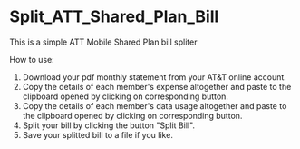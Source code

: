 Split_ATT_Shared_Plan_Bill
================

This is a simple ATT Mobile Shared Plan bill spliter

How to use:
1. Download your pdf monthly statement from your AT&T online account.
2. Copy the details of each member's expense altogether and paste to the clipboard opened by clicking on corresponding button.
3. Copy the details of each member's data usage altogether and paste to the clipboard opened by clicking on corresponding button.
4. Split your bill by clicking the button "Split Bill".
5. Save your splitted bill to a file if you like.
